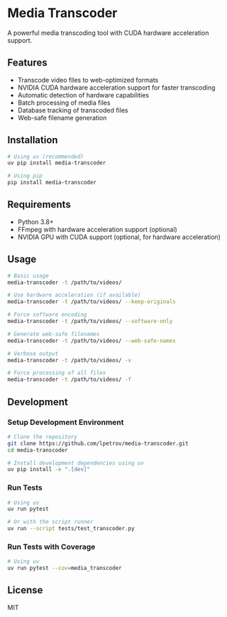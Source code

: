# Media Transcoder

A powerful media transcoding tool with CUDA hardware acceleration support.

## Features

- Transcode video files to web-optimized formats
- NVIDIA CUDA hardware acceleration support for faster transcoding
- Automatic detection of hardware capabilities
- Batch processing of media files
- Database tracking of transcoded files
- Web-safe filename generation

## Installation

```bash
# Using uv (recommended)
uv pip install media-transcoder

# Using pip
pip install media-transcoder
```

## Requirements

- Python 3.8+
- FFmpeg with hardware acceleration support (optional)
- NVIDIA GPU with CUDA support (optional, for hardware acceleration)

## Usage

```bash
# Basic usage
media-transcoder -t /path/to/videos/

# Use hardware acceleration (if available)
media-transcoder -t /path/to/videos/ --keep-originals

# Force software encoding
media-transcoder -t /path/to/videos/ --software-only

# Generate web-safe filenames
media-transcoder -t /path/to/videos/ --web-safe-names

# Verbose output
media-transcoder -t /path/to/videos/ -v

# Force processing of all files
media-transcoder -t /path/to/videos/ -f
```

## Development

### Setup Development Environment

```bash
# Clone the repository
git clone https://github.com/lpetrov/media-transcoder.git
cd media-transcoder

# Install development dependencies using uv
uv pip install -e ".[dev]"
```

### Run Tests

```bash
# Using uv
uv run pytest

# Or with the script runner
uv run --script tests/test_transcoder.py
```

### Run Tests with Coverage

```bash
# Using uv
uv run pytest --cov=media_transcoder
```

## License

MIT

